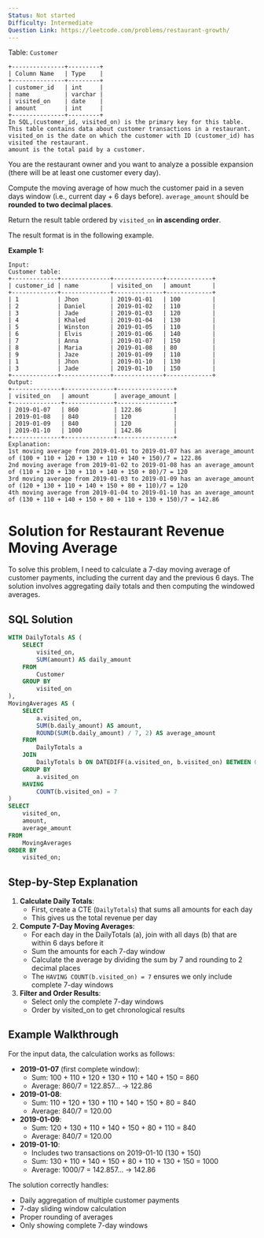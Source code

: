 ```yaml
---
Status: Not started
Difficulty: Intermediate
Question Link: https://leetcode.com/problems/restaurant-growth/
---
```

Table: `Customer`

```Plain
+---------------+---------+
| Column Name   | Type    |
+---------------+---------+
| customer_id   | int     |
| name          | varchar |
| visited_on    | date    |
| amount        | int     |
+---------------+---------+
In SQL,(customer_id, visited_on) is the primary key for this table.
This table contains data about customer transactions in a restaurant.
visited_on is the date on which the customer with ID (customer_id) has visited the restaurant.
amount is the total paid by a customer.
```

You are the restaurant owner and you want to analyze a possible expansion (there will be at least one customer every day).

Compute the moving average of how much the customer paid in a seven days window (i.e., current day + 6 days before). `average_amount` should be **rounded to two decimal places**.

Return the result table ordered by `visited_on` **in ascending order**.

The result format is in the following example.

**Example 1:**

```Plain
Input:
Customer table:
+-------------+--------------+--------------+-------------+
| customer_id | name         | visited_on   | amount      |
+-------------+--------------+--------------+-------------+
| 1           | Jhon         | 2019-01-01   | 100         |
| 2           | Daniel       | 2019-01-02   | 110         |
| 3           | Jade         | 2019-01-03   | 120         |
| 4           | Khaled       | 2019-01-04   | 130         |
| 5           | Winston      | 2019-01-05   | 110         |
| 6           | Elvis        | 2019-01-06   | 140         |
| 7           | Anna         | 2019-01-07   | 150         |
| 8           | Maria        | 2019-01-08   | 80          |
| 9           | Jaze         | 2019-01-09   | 110         |
| 1           | Jhon         | 2019-01-10   | 130         |
| 3           | Jade         | 2019-01-10   | 150         |
+-------------+--------------+--------------+-------------+
Output:
+--------------+--------------+----------------+
| visited_on   | amount       | average_amount |
+--------------+--------------+----------------+
| 2019-01-07   | 860          | 122.86         |
| 2019-01-08   | 840          | 120            |
| 2019-01-09   | 840          | 120            |
| 2019-01-10   | 1000         | 142.86         |
+--------------+--------------+----------------+
Explanation:
1st moving average from 2019-01-01 to 2019-01-07 has an average_amount of (100 + 110 + 120 + 130 + 110 + 140 + 150)/7 = 122.86
2nd moving average from 2019-01-02 to 2019-01-08 has an average_amount of (110 + 120 + 130 + 110 + 140 + 150 + 80)/7 = 120
3rd moving average from 2019-01-03 to 2019-01-09 has an average_amount of (120 + 130 + 110 + 140 + 150 + 80 + 110)/7 = 120
4th moving average from 2019-01-04 to 2019-01-10 has an average_amount of (130 + 110 + 140 + 150 + 80 + 110 + 130 + 150)/7 = 142.86
```

# Solution for Restaurant Revenue Moving Average

To solve this problem, I need to calculate a 7-day moving average of customer payments, including the current day and the previous 6 days. The solution involves aggregating daily totals and then computing the windowed averages.

## SQL Solution

```SQL
WITH DailyTotals AS (
    SELECT
        visited_on,
        SUM(amount) AS daily_amount
    FROM
        Customer
    GROUP BY
        visited_on
),
MovingAverages AS (
    SELECT
        a.visited_on,
        SUM(b.daily_amount) AS amount,
        ROUND(SUM(b.daily_amount) / 7, 2) AS average_amount
    FROM
        DailyTotals a
    JOIN
        DailyTotals b ON DATEDIFF(a.visited_on, b.visited_on) BETWEEN 0 AND 6
    GROUP BY
        a.visited_on
    HAVING
        COUNT(b.visited_on) = 7
)
SELECT
    visited_on,
    amount,
    average_amount
FROM
    MovingAverages
ORDER BY
    visited_on;
```

## Step-by-Step Explanation

1. **Calculate Daily Totals**:
    - First, create a CTE (`DailyTotals`) that sums all amounts for each day
    - This gives us the total revenue per day
2. **Compute 7-Day Moving Averages**:
    - For each day in the DailyTotals (a), join with all days (b) that are within 6 days before it
    - Sum the amounts for each 7-day window
    - Calculate the average by dividing the sum by 7 and rounding to 2 decimal places
    - The `HAVING COUNT(b.visited_on) = 7` ensures we only include complete 7-day windows
3. **Filter and Order Results**:
    - Select only the complete 7-day windows
    - Order by visited_on to get chronological results

## Example Walkthrough

For the input data, the calculation works as follows:

- **2019-01-07** (first complete window):
    - Sum: 100 + 110 + 120 + 130 + 110 + 140 + 150 = 860
    - Average: 860/7 = 122.857... → 122.86
- **2019-01-08**:
    - Sum: 110 + 120 + 130 + 110 + 140 + 150 + 80 = 840
    - Average: 840/7 = 120.00
- **2019-01-09**:
    - Sum: 120 + 130 + 110 + 140 + 150 + 80 + 110 = 840
    - Average: 840/7 = 120.00
- **2019-01-10**:
    - Includes two transactions on 2019-01-10 (130 + 150)
    - Sum: 130 + 110 + 140 + 150 + 80 + 110 + 130 + 150 = 1000
    - Average: 1000/7 = 142.857... → 142.86

The solution correctly handles:

- Daily aggregation of multiple customer payments
- 7-day sliding window calculation
- Proper rounding of averages
- Only showing complete 7-day windows